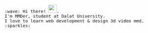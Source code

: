 <p>
  <samp>
    :wave: Hi there! <img src="https://user-images.githubusercontent.com/5679180/79618120-0daffb80-80be-11ea-819e-d2b0fa904d07.gif" width="27px">.
    <br> I'm MMDer, student at Dalat University.
    <br>I love to learn web development & design 3d video mmd. :sparkles:<br>
  </samp>
</p>
